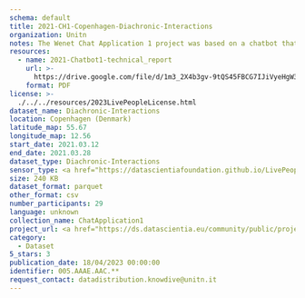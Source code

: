 ```yaml
---
schema: default
title: 2021-CH1-Copenhagen-Diachronic-Interactions
organization: Unitn
notes: The Wenet Chat Application 1 project was based on a chatbot that collected questions and answers from university students in Italy, Denmark, Paraguay, the United Kingdom, and Mongolia. It was conducted in March and June 2021 to improve the knowledge about students' lives to promote the design of better and more targeted technology and support tools for students. It was a European Union WeNet Horizon 2020-funded project with the overall goal of developing a diversity-aware, machine-mediated paradigm for social interactions. Data was collected with a Telegram App and the i-Log Application. Some of the data collected included the respondent's career information (department, study course, study year,) and demographics (age, gender'). Questions were sent on the Telegram App and user answers were recorded, the i-Log App recorded sensor data (such as location, accelerometer) from the user device. This data was collected in three phases, the first phase entailed interacting with the Telegram App Ask4Help, and sensor data was also collected during this phase. The second phase involved respondents answering a questionnaire, and in the third phase, they participated in a focus group to provide feedback.
resources:
  - name: 2021-Chatbot1-technical_report
    url: >-
      https://drive.google.com/file/d/1m3_2X4b3gv-9tQS45FBCG7IJiVyeHgW3/view?usp=sharing
    format: PDF
license: >-
  ./../../resources/2023LivePeopleLicense.html
dataset_name: Diachronic-Interactions
location: Copenhagen (Denmark)
latitude_map: 55.67
longitude_map: 12.56
start_date: 2021.03.12
end_date: 2021.03.28
dataset_type: Diachronic-Interactions
sensor_type: <a href="https://datascientiafoundation.github.io/LivePeople/datasets/2021-CH1-Copenhagen-Chat/"> Chat</a>
size: 240 KB
dataset_format: parquet
other_format: csv
number_participants: 29
language: unknown
collection_name: ChatApplication1
project_url: <a href="https://ds.datascientia.eu/community/public/projects/79f97076-9632-483a-b420-e68887ef8eb4">https://ds.datascientia.eu/community/public/projects/79f97076-9632-483a-b420-e68887ef8eb4</a>
category:
  - Dataset
5_stars: 3
publication_date: 18/04/2023 00:00:00
identifier: 005.AAAE.AAC.**
request_contact: datadistribution.knowdive@unitn.it
---
```

